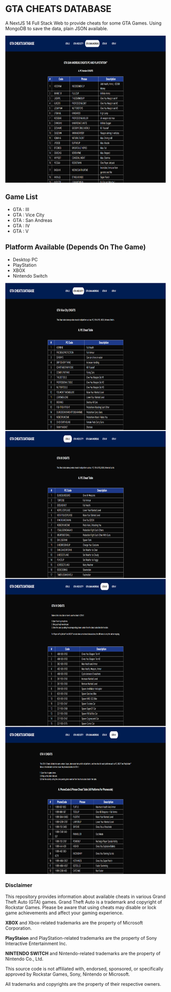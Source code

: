 # GTA CHEATS DATABASE

A NextJS 14 Full Stack Web to provide cheats for some GTA Games.
Using MongoDB to save the data, plain JSON available.

<img src="https://github.com/GesangPJ/gtacheatdb/blob/main/public/ss01.png" width="900" height="460">

## Game List

- GTA : III
- GTA : Vice City
- GTA : San Andreas
- GTA : IV
- GTA : V

## Platform Available (Depends On The Game)

- Desktop PC
- PlayStation
- XBOX
- Nintendo Switch

<img src="https://github.com/GesangPJ/gtacheatdb/blob/main/public/ss02.png" width="900" height="460">

<img src="https://github.com/GesangPJ/gtacheatdb/blob/main/public/ss03.png" width="900" height="460">

<img src="https://github.com/GesangPJ/gtacheatdb/blob/main/public/ss04.png" width="900" height="460">

<img src="https://github.com/GesangPJ/gtacheatdb/blob/main/public/ss05.png" width="900" height="460">

### Disclaimer

This repository provides information about available cheats in various Grand Theft Auto (GTA) games.
Grand Theft Auto is a trademark and copyright of Rockstar Games. Please be aware that using cheats may disable or lock game achievements and affect your gaming experience.

**XBOX** and Xbox-related trademarks are the property of Microsoft Corporation.

**PlayStaion** and PlayStation-related trademarks are the property of Sony Interactive Entertainment Inc.

**NINTENDO SWITCH** and Nintendo-related trademarks are the property of Nintendo Co., Ltd.

This source code is not affiliated with, endorsed, sponsored, or specifically approved by Rockstar Games, Sony, Nintendo or Microsoft.

All trademarks and copyrights are the property of their respective owners.
